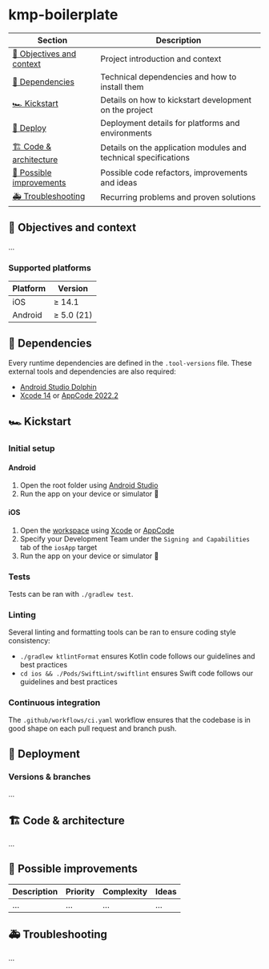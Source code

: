 # kmp-boilerplate

| Section                                               | Description                                                     |
|-------------------------------------------------------|-----------------------------------------------------------------|
| [🎯 Objectives and context](#-objectives-and-context) | Project introduction and context                                |
| [🚧 Dependencies](#-dependencies)                     | Technical dependencies and how to install them                  |
| [🏎 Kickstart](#-kickstart)                           | Details on how to kickstart development on the project          |
| [🚀 Deploy](#-deployment)                             | Deployment details for platforms and environments               |
| [🏗 Code & architecture](#-code--architecture)        | Details on the application modules and technical specifications |
| [🔭 Possible improvements](#-possible-improvements)   | Possible code refactors, improvements and ideas                 |
| [🚑 Troubleshooting](#-troubleshooting)               | Recurring problems and proven solutions                         |

## 🎯 Objectives and context

…

### Supported platforms

| Platform | Version    |
|----------|------------|
| iOS      | ≥ 14.1     |
| Android  | ≥ 5.0 (21) |

## 🚧 Dependencies

Every runtime dependencies are defined in the `.tool-versions` file. These external tools and
dependencies are also required:

- [Android Studio Dolphin](https://developer.android.com/studio)
- [Xcode 14](https://developer.apple.com/xcode/)
  or [AppCode 2022.2](https://www.jetbrains.com/objc/)

## 🏎 Kickstart

### Initial setup

#### Android

1. Open the root folder using [Android Studio](https://developer.android.com/studio)
2. Run the app on your device or simulator 🚀

#### iOS

1. Open the [workspace](./ios/iosApp.xcworkspace) using [Xcode](https://developer.apple.com/xcode/)
   or [AppCode](https://www.jetbrains.com/objc/)
2. Specify your Development Team under the `Signing and Capabilities` tab of the `iosApp` target
3. Run the app on your device or simulator 🚀

### Tests

Tests can be ran with `./gradlew test`.

### Linting

Several linting and formatting tools can be ran to ensure coding style consistency:

- `./gradlew ktlintFormat` ensures Kotlin code follows our guidelines and best practices
- `cd ios && ./Pods/SwiftLint/swiftlint` ensures Swift code follows our guidelines and best
  practices

### Continuous integration

The `.github/workflows/ci.yaml` workflow ensures that the codebase is in good shape on each pull
request and branch push.

## 🚀 Deployment

### Versions & branches

…

## 🏗 Code & architecture

…

## 🔭 Possible improvements

| Description | Priority | Complexity | Ideas |
|-------------|----------|------------|-------|
| …           | …        | …          | …     |

## 🚑 Troubleshooting

…
